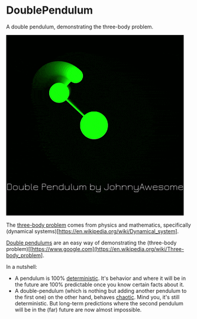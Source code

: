 # DoublePendulum

A double pendulum, demonstrating the three-body problem.

![Double Pendulum three-body problem](https://github.com/johnnyawesome/DoublePendulum/blob/main/DoublePendulum/DemoImages/DoublePendulum.gif?raw=true)

The [three-body problem]([https://www.google.com](https://en.wikipedia.org/wiki/Three-body_problem)https://en.wikipedia.org/wiki/Three-body_problem) comes from physics and mathematics, specifically (dynamical systems)[https://en.wikipedia.org/wiki/Dynamical_system].

[Double pendulums](https://en.wikipedia.org/wiki/Double_pendulum) are an easy way of demonstrating the (three-body problem)[[https://www.google.com](https://en.wikipedia.org/wiki/Three-body_problem].

In a nutshell:

- A pendulum is 100% [deterministic](https://en.wikipedia.org/wiki/Deterministic_system). It's behavior and where it will be in the future are 100% predictable once you know certain facts about it.
- A double-pendulum (which is nothing but adding another pendulum to the first one) on the other hand, behaves [chaotic](https://en.wikipedia.org/wiki/Chaos_theory). Mind you, it's still deterministic. But long-term predictions where the second pendulum will be in the (far) future are now almost impossible.
